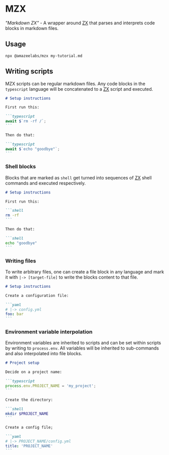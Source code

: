 # MZX

_"Markdown ZX"_ - A wrapper around [ZX] that parses and interprets code blocks
in markdown files.

## Usage

```shell
npx @amazeelabs/mzx my-tutorial.md
```

## Writing scripts

MZX scripts can be regular markdown files. Any code blocks in the `typescript`
language will be concatenated to a [ZX] script and executed.

````markdown
# Setup instructions

First run this:

```typescript
await $`rm -rf /`;
```

Then do that:

```typescript
await $`echo "goodbye"`;
```
````

### Shell blocks

Blocks that are marked as `shell` get turned into sequences of [ZX] shell
commands and executed respectively.

````markdown
# Setup instructions

First run this:

```shell
rm -rf
```

Then do that:

```shell
echo "goodbye"
```
````

### Writing files

To write arbitrary files, one can create a file block in any language and mark
it with `|-> [target-file]` to write the blocks content to that file.

````markdown
# Setup instructions

Create a configuration file:

```yaml
# |-> config.yml
foo: bar
```
````

### Environment variable interpolation

Environment variables are inherited to scripts and can be set within scripts by
writing to `process.env`. All variables will be inherited to sub-commands and
also interpolated into file blocks.

````markdown
# Project setup

Decide on a project name:

```typescript
process.env.PROJECT_NAME = 'my_project';
```

Create the directory:

```shell
mkdir $PROJECT_NAME
```

Create a config file;

```yaml
# |-> PROJECT_NAME/config.yml
title: 'PROJECT_NAME'
```
````

[zx]: https://github.com/google/zx
